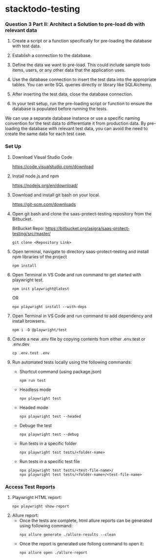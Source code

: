# stacktodo-testing

### Question 3 Part II: Architect a Solution to pre-load db with relevant data  ###

1. Create a script or a function specifically for pre-loading the database with test data. 

2. Establish a connection to the database.

3. Define the data we want to pre-load. This could include sample todo items, users, or any other data that the application uses.

4. Use the database connection to insert the test data into the appropriate tables. You can write SQL queries directly or  library like SQLAlchemy.

5. After inserting the test data, close the database connection.

6. In your test setup, run the pre-loading script or function to ensure the database is populated before running the tests.

We can use a separate database instance or use a specific naming convention for the test data to differentiate it from production data. By pre-loading the database with relevant test data, you can avoid the need to create the same data for each test case. 

### Set Up ###

1. Download Visual Studio Code

    https://code.visualstudio.com/download

2. Install node.js and npm

    https://nodejs.org/en/download/
    
3. Download and install git bash on your local.

    https://git-scm.com/downloads

4. Open git bash and clone the saas-protect-testing repository from the Bitbucket.
    
    BitBucket Repo: https://bitbucket.org/asigra/saas-protect-testing/src/master/

    ```
    git clone <Repository Link>
    ```

5. Open terminal, navigate to directory saas-protect-testing and install npm libraries of the project
    ```
    npm install   
    ```

6. Open Terminal in VS Code and run command to get started with playwright test.
    ```
    npm init playwright@latest
    ```
    OR
    ```
    npx playwright install --with-deps
    ```

7. Open Terminal in VS Code and run command to add dependency and install browsers.
    ```
    npm i -D @playwright/test
    ```

8. Create a new .env file by copying contents from either .env.test or .env.dev
    ```
    cp .env.test .env
    ```

9. Run automated tests locally using the following commands:
    
    - Shortcut command (using package.json)
        ```
        npm run test
        ```
    - Headless mode
        ```
        npx playwright test
        ```
    - Headed mode
        ```
        npx playwright test --headed
        ```
    - Debuge the test
        ```
        npx playwright test --debug
        ```
    - Run tests in a specific folder 
        ```
        npx playwright test tests/<folder-name>
        ```
    - Run tests in a specific test file
        ```
        npx playwright test tests/<test-file-name>/
        npx playwright test tests/<folder-name>/<test-file-name>
        ```

### Access Test Reports ###

1. Playwright HTML report:
    ```
    npx playwright show-report
    ```
2. Allure report:
    - Once the tests are complete, html allure reports can be generated using following command:
        ```
        npx allure generate ./allure-results --clean
        ```
    - Once the report is generated use follong command to open it: 
        ```
        npx allure open ./allure-report
        ```
        